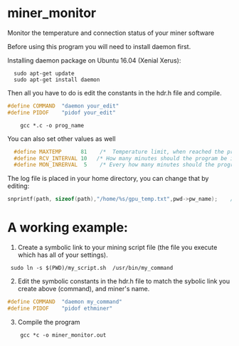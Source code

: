 # miner_monitor
Monitor the temperature and connection status of your miner software

Before using this program you will need to install daemon first.

Installing daemon package on Ubuntu 16.04 (Xenial Xerus):
```shell
  sudo apt-get update
  sudo apt-get install daemon
```

Then all you have to do is edit the constants in the hdr.h file and compile.

```C
#define COMMAND  "daemon your_edit"
#define PIDOF 	 "pidof your_edit"
```

```shell
    gcc *.c -o prog_name
```

You can also set other values as well
```C
  #define MAXTEMP      81    /*  Temperature limit, when reached the program goes in the recovery state. */
  #define RCV_INTERVAL 10   /* How many minutes should the program be in the recovery state. */
  #define MON_INRERVAL  5    /* Every how many minutes should the program monitor your miner. */
 ```
 
 The log file is placed in your home directory, you can change that by editing:
 ```C
 snprintf(path, sizeof(path),"/home/%s/gpu_temp.txt",pwd->pw_name);    /* log file path: /home/$USER/gpu_temp.txt */
 ```
# A working example:

1. Create a symbolic link to your mining script file (the file you execute which has all of your settings).
```shell
 sudo ln -s $(PWD)/my_script.sh  /usr/bin/my_command
```

2. Edit the symbolic constants in the hdr.h file to match the sybolic link you create above (command), and miner's name.
```c
#define COMMAND  "daemon my_command"
#define PIDOF 	 "pidof ethminer"
```
3. Compile the program
```shell
    gcc *c -o miner_monitor.out
```
